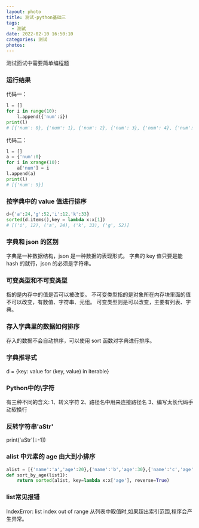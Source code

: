 ```yaml
---
layout: photo
title: 测试-python基础三
tags:
  - 测试
date: 2022-02-10 16:50:10
categories: 测试
photos:
---
```

测试面试中需要简单编程题
<!--more-->
### 运行结果
代码一：
```python
l = []
for i in range(10):
	l.append({'num':i})
print(l)
# [{'num': 0}, {'num': 1}, {'num': 2}, {'num': 3}, {'num': 4}, {'num': 5}, {'num': 6}, {'num': 7}, {'num': 8}, {'num': 9}]
```
代码二：
```python
l = []
a = {'num':0}
for i in xrange(10):
	a['num'] = i
l.append(a)
print(l)
# [{'num': 9}]
```

### 按字典中的 value 值进行排序
```python
d={'a':24,'g':52,'i':12,'k':33}
sorted(d.items(),key = lambda x:x[1])
# [('i', 12), ('a', 24), ('k', 33), ('g', 52)]
```

### 字典和 json 的区别
字典是一种数据结构，json 是一种数据的表现形式。
字典的 key 值只要是能 hash 的就行，json 的必须是字符串。

### 可变类型和不可变类型
指的是内存中的值是否可以被改变。
不可变类型指的是对象所在内存块里面的值不可以改变，有数值、字符串、元组。
可变类型则是可以改变，主要有列表、字典。

### 存入字典里的数据如何排序
存入的数据不会自动排序，可以使用 sort 函数对字典进行排序。

### 字典推导式
d = {key: value for (key, value) in iterable}

### Python中的\字符
有三种不同的含义:
1、转义字符
2、路径名中用来连接路径名
3、编写太长代码手动软换行

### 反转字符串'aStr'
print('aStr'[::-1])

### alist 中元素的 age 由大到小排序
```python
alist = [{'name':'a','age':20},{'name':'b','age':30},{'name':'c','age':25}]
def sort_by_age(list1):
	return sorted(alist, key=lambda x:x['age'], reverse=True)
```

### list常见报错
IndexError: list index out of range
从列表中取值时,如果超出索引范围,程序会产生异常。
